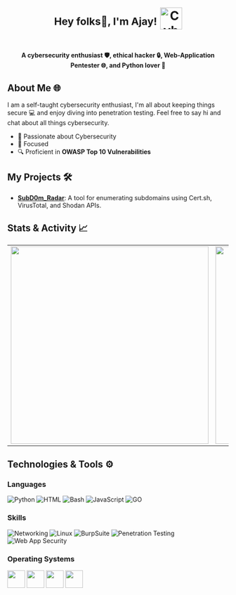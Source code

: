 # <p align="center"><sup>Hey folks👋, I'm Ajay!</sup>   <img src="https://tryhackme-images.s3.amazonaws.com/user-avatars/f255c751bada0dfb91708475958b46ef.gif" alt="Cybersecurity GIF" width="50" height="50"></p>


<p align="center" style="display: flex; align-items: center;"Hey folks👋, I'm Ajay!   <img src="https://tryhackme-images.s3.amazonaws.com/user-avatars/f255c751bada0dfb91708475958b46ef.gif" alt="Cybersecurity GIF" width="50" height="50"></p>

<p align="center"><strong>A cybersecurity enthusiast 🛡️, ethical hacker 🔒, Web-Application Pentester 🌐, and Python lover 🐍</strong></p>

## About Me 🌐

I am a self-taught cybersecurity enthusiast, I'm all about keeping things secure 💻 and enjoy diving into penetration testing. Feel free to say hi and chat about all things cybersecurity.

- 🧠 Passionate about Cybersecurity
- 🎯 Focused
- 🔍 Proficient in **OWASP Top 10 Vulnerabilities**

## My Projects 🛠️

- [**SubD0m_Radar**](https://github.com/A1J-AY/SubD0m_Radar): A tool for enumerating subdomains using Cert.sh, VirusTotal, and Shodan APIs.


## Stats & Activity 📈

<table>
  <tr>
    <td align="center" width="550">
      <img src="https://github-readme-stats.vercel.app/api?username=A1J-AY&show_icons=true&theme=tokyonight" width="450" />
    </td>
    <td align="center" width="550">
      <img src="https://github-readme-stats.vercel.app/api/top-langs/?username=A1J-AY&layout=compact&theme=tokyonight&langs_count=6" width="450" />
    </td>
    <td align="center" width="550">
      <a href="https://git.io/streak-stats"><img src="https://streak-stats.demolab.com?user=A1J-AY&theme=tokyonight&date_format=j%20M%5B%20Y%5D&card_width=450" width="450" /></a>
    </td>
  </tr>
</table>

## Technologies & Tools ⚙️

### Languages
![Python](https://img.shields.io/badge/-Python-3776AB?&logo=python&logoColor=white)
![HTML](https://img.shields.io/badge/-HTML-E34F26?&logo=HTML5&logoColor=white)
![Bash](https://img.shields.io/badge/-Bash-4EAA25?logo=GNUBASH&logoColor=white)
![JavaScript](https://img.shields.io/badge/-JavaScript-F7DF1E?logo=JavaScript&logoColor=white)
![GO](https://img.shields.io/badge/-Go-00ADD8?logo=go&logoColor=white)

### Skills
![Networking](https://img.shields.io/badge/-Networking-blue)
![Linux](https://img.shields.io/badge/-Linux-black)
![BurpSuite](https://img.shields.io/badge/-BurpSuite-orange)
![Penetration Testing](https://img.shields.io/badge/-Penetration%20Testing-brightgreen)
![Web App Security](https://img.shields.io/badge/-Web%20App%20Security-red)

### Operating Systems
<p align="left">
  <img src="https://user-images.githubusercontent.com/70057473/196029766-3e5ca608-48b3-4571-8a69-fd379ff2af2f.jpg" height="40">
  <img src="https://user-images.githubusercontent.com/70057473/196029889-d545acf6-a5da-4838-b40f-633c23f27efc.jpg" height="40">
  <img src="https://user-images.githubusercontent.com/70057473/196030040-6c63ade1-3250-4fda-95a8-3cc63b592623.jpg" height="40">
  <img src="https://user-images.githubusercontent.com/70057473/196030156-56ae66cd-eb70-4cc5-9585-b3c4f4700c74.jpg" height="40">
</p>
